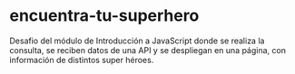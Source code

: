 # encuentra-tu-superhero
Desafio del módulo de Introducción a JavaScript donde se realiza la consulta, se reciben datos de una API y se despliegan en una página, con información de distintos super héroes.
